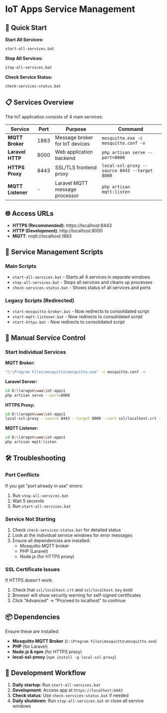 # IoT Apps Service Management

## 🚀 Quick Start

**Start All Services:**
```bash
start-all-services.bat
```

**Stop All Services:**
```bash
stop-all-services.bat
```

**Check Service Status:**
```bash
check-services-status.bat
```

## 📋 Services Overview

The IoT application consists of 4 main services:

| Service | Port | Purpose | Command |
|---------|------|---------|---------|
| **MQTT Broker** | 1883 | Message broker for IoT devices | `mosquitto.exe -c mosquitto.conf -v` |
| **Laravel HTTP** | 8000 | Web application backend | `php artisan serve --port=8000` |
| **HTTPS Proxy** | 8443 | SSL/TLS frontend proxy | `local-ssl-proxy --source 8443 --target 8000` |
| **MQTT Listener** | - | Laravel MQTT message processor | `php artisan mqtt:listen` |

## 🌐 Access URLs

- **HTTPS (Recommended)**: https://localhost:8443
- **HTTP (Development)**: http://localhost:8000
- **MQTT**: mqtt://localhost:1883

## 📝 Service Management Scripts

### Main Scripts
- `start-all-services.bat` - Starts all 4 services in separate windows
- `stop-all-services.bat` - Stops all services and cleans up processes
- `check-services-status.bat` - Shows status of all services and ports

### Legacy Scripts (Redirected)
- `start-mosquitto-broker.bat` - Now redirects to consolidated script
- `start-mqtt-listener.bat` - Now redirects to consolidated script  
- `start-https.bat` - Now redirects to consolidated script

## 🔧 Manual Service Control

### Start Individual Services

**MQTT Broker:**
```bash
"C:\Program Files\mosquitto\mosquitto.exe" -c mosquitto.conf -v
```

**Laravel Server:**
```bash
cd D:\laragon\www\iot-apps1
php artisan serve --port=8000
```

**HTTPS Proxy:**
```bash
cd D:\laragon\www\iot-apps1
local-ssl-proxy --source 8443 --target 8000 --cert ssl/localhost.crt --key ssl/localhost.key
```

**MQTT Listener:**
```bash
cd D:\laragon\www\iot-apps1
php artisan mqtt:listen
```

## 🛠️ Troubleshooting

### Port Conflicts
If you get "port already in use" errors:
1. Run `stop-all-services.bat`
2. Wait 5 seconds
3. Run `start-all-services.bat`

### Service Not Starting
1. Check `check-services-status.bat` for detailed status
2. Look at the individual service windows for error messages
3. Ensure all dependencies are installed:
   - Mosquitto MQTT broker
   - PHP (Laravel)
   - Node.js (for HTTPS proxy)

### SSL Certificate Issues
If HTTPS doesn't work:
1. Check that `ssl/localhost.crt` and `ssl/localhost.key` exist
2. Browser will show security warning for self-signed certificates
3. Click "Advanced" → "Proceed to localhost" to continue

## 📦 Dependencies

Ensure these are installed:
- **Mosquitto MQTT Broker** (`C:\Program Files\mosquitto\mosquitto.exe`)
- **PHP** (for Laravel)
- **Node.js & npm** (for HTTPS proxy)
- **local-ssl-proxy** (`npm install -g local-ssl-proxy`)

## 🔄 Development Workflow

1. **Daily startup**: Run `start-all-services.bat`
2. **Development**: Access app at `https://localhost:8443`
3. **Check status**: Use `check-services-status.bat` if needed
4. **Daily shutdown**: Run `stop-all-services.bat` or close all service windows